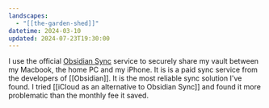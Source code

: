 ```yaml
---
landscapes:
  - "[[the-garden-shed]]"
datetime: 2024-03-10
updated: 2024-07-23T19:30:00
---
```

I use the official [Obsidian Sync](https://obsidian.md/sync) service to securely share my vault between my Macbook, the home PC and my iPhone. It is is a paid sync service from the developers of [[Obsidian]]. It is the most reliable sync solution I've found. I tried [[iCloud as an alternative to Obsidian Sync]] and found it more problematic than the monthly fee it saved.

